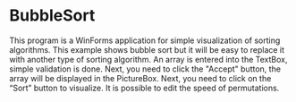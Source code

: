 # BubbleSort

This program is a WinForms application for simple visualization of sorting algorithms. This example shows bubble sort but it will be easy to replace it with another type of sorting algorithm. An array is entered into the TextBox, simple validation is done. Next, you need to click the "Accept" button, the array will be displayed in the PictureBox. Next, you need to click on the “Sort” button to visualize. It is possible to edit the speed of permutations.
